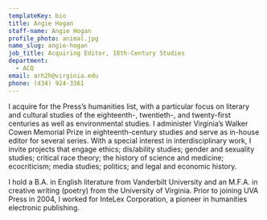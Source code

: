 ```yaml
---
templateKey: bio
title: Angie Hogan
staff-name: Angie Hogan
profile_photo: animal.jpg
name_slug: angie-hogan
job_title: Acquiring Editor, 18th-Century Studies
department:
  - ACQ
email: arh2h@virginia.edu
phone: (434) 924-3361
---
```

I acquire for the Press’s humanities list, with a particular focus on literary and cultural studies of the eighteenth-, twentieth-, and twenty-first centuries as well as environmental studies. I administer Virginia’s Walker Cowen Memorial Prize in eighteenth-century studies and serve as in-house editor for several series. With a special interest in interdisciplinary work, I invite projects that engage ethics; dis/ability studies; gender and sexuality studies; critical race theory; the history of science and medicine; ecocriticism; media studies; politics; and legal and economic history.</p><p>I hold a B.A. in English literature from Vanderbilt University and an M.F.A. in creative writing (poetry) from the University of Virginia. Prior to joining UVA Press in 2004, I worked for InteLex Corporation, a pioneer in humanities electronic publishing.